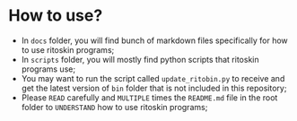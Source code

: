 # How to use?
- In `docs` folder, you will find bunch of markdown files specifically for how to use ritoskin programs;
- In `scripts` folder, you will mostly find python scripts that ritoskin programs use;
- You may want to run the script called `update_ritobin.py` to receive and get the latest version of `bin` folder
    that is not included in this repository;
- Please `READ` carefully and `MULTIPLE` times the `README.md` file in the root folder to `UNDERSTAND` how to use ritoskin programs;

